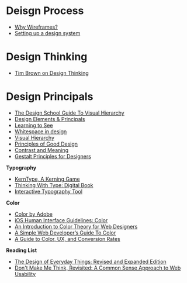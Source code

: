 # Deisgn Process

* [Why Wireframes?](http://thehipperelement.com/post/158108301994/why-wireframes)
* [Setting up a design system](https://blog.prototypr.io/design-system-ac88c6740f53#.wqd23w3y0)

# Design Thinking
* [Tim Brown on Design Thinking](http://trydesignlab.com/blog/great-design-thinking-tim-brown-ideo/)


# Design Principals

* [The Design School Guide To Visual Hierarchy](https://designschool.canva.com/blog/visual-hierarchy/)
* [Design Elements & Principals](https://designschool.canva.com/design-elements-principles/)
* [Learning to See](https://ia.net/topics/learning-to-see/)
* [Whitespace in design](https://alistapart.com/article/whitespace)
* [Visual Hierarchy](http://vanseodesign.com/web-design/visual-hierarchy/)
* [Principles of Good Design](https://www.theatlantic.com/video/index/265223/dieter-rams-reflects-on-his-principles-of-good-design/)
* [Contrast and Meaning](https://alistapart.com/article/contrastandmeaning)
* [Gestalt Principles for Designers](http://blog.teamtreehouse.com/gestalt-principles-designers-applying-visual-psychology-modern-day-design)

**Typography**

* [KernType, A Kerning Game](http://type.method.ac/)
* [Thinking With Type: Digital Book](https://web.archive.org/web/20161015175942/http://www.thinkingwithtype.com/)
* [Interactive Typography Tool](http://lamb.cc/typograph/)

**Color**

* [Color by Adobe](https://color.adobe.com/)
* [iOS Human Interface Guidelines: Color](https://developer.apple.com/ios/human-interface-guidelines/visual-design/color/)
* [An Introduction to Color Theory for Web Designers](https://webdesign.tutsplus.com/articles/an-introduction-to-color-theory-for-web-designers--webdesign-1437)
* [A Simple Web Developer’s Guide To Color](https://www.smashingmagazine.com/2016/04/web-developer-guide-color/)
* [A Guide to Color, UX, and Conversion Rates](https://www.usertesting.com/blog/2014/12/02/color-ux-conversion-rates/)

**Reading List**

* [The Design of Everyday Things: Revised and Expanded Edition](https://www.amazon.com/Design-Everyday-Things-Revised-Expanded/dp/0465050654)
* [Don't Make Me Think, Revisited: A Common Sense Approach to Web Usability](https://www.amazon.com/Dont-Make-Think-Revisited-Usability/dp/0321965515/ref=pd_bxgy_14_2?_encoding=UTF8&pd_rd_i=0321965515&pd_rd_r=W7CKBAF50H2QAPG8CAA5&pd_rd_w=pcOd5&pd_rd_wg=XFXft&psc=1&refRID=W7CKBAF50H2QAPG8CAA5)
